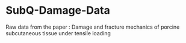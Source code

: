 # SubQ-Damage-Data

Raw data from the paper : Damage and fracture mechanics of porcine subcutaneous tissue under tensile loading
